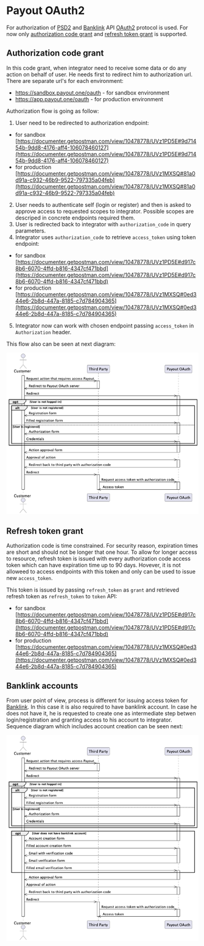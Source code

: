 # Payout OAuth2

For authorization of [PSD2](./psd2.md) and [Banklink](./banklink.md) API [OAuth2](https://oauth.net/2/) protocol is used. For now only [authorization code grant](https://www.oauth.com/oauth2-servers/server-side-apps/authorization-code/) and [refresh token grant](https://www.oauth.com/oauth2-servers/making-authenticated-requests/refreshing-an-access-token/) is supported.

## Authorization code grant

In this code grant, when integrator need to receive some data or do any action on behalf of user. He needs first to redirect him to authorization url. There are separate url's for each environment:

- https://sandbox.payout.one/oauth - for sandbox environment
- https://app.payout.one/oauth - for production environment

Authorization flow is going as follow:

1. User need to be redirected to authorization endpoint:
  * for sandbox [https://documenter.getpostman.com/view/10478778/UVz1PD5E#9d71454b-9dd8-4176-aff4-106078460127](https://documenter.getpostman.com/view/10478778/UVz1PD5E#9d71454b-9dd8-4176-aff4-106078460127)
  * for production [https://documenter.getpostman.com/view/10478778/UVz1MXSQ#81a0d91a-c932-46b9-9522-797335a04feb](https://documenter.getpostman.com/view/10478778/UVz1MXSQ#81a0d91a-c932-46b9-9522-797335a04feb)
2. User needs to authenticate self (login or register) and then is asked to approve access to requested scopes to integrator. Possible scopes are descriped in concrete endpoints required them.
3. User is redirected back to integrator with `authorization_code` in query parameters.
4. Integrator uses `authorization_code` to retrieve `access_token` using token endpoint:
  * for sandbox [https://documenter.getpostman.com/view/10478778/UVz1PD5E#d917c8b6-6070-4ffd-b816-4347cf471bbd](https://documenter.getpostman.com/view/10478778/UVz1PD5E#d917c8b6-6070-4ffd-b816-4347cf471bbd)
  * for production [https://documenter.getpostman.com/view/10478778/UVz1MXSQ#0ed344e6-2b8d-447a-8185-c7d784904365](https://documenter.getpostman.com/view/10478778/UVz1MXSQ#0ed344e6-2b8d-447a-8185-c7d784904365)
5. Integrator now can work with chosen endpoint passing `access_token` in `Authorization` header.

This flow also can be seen at next diagram:

![Authorization code flow sequence diagram](./_media/authorization_code_flow.png)



## Refresh token grant
  
Authorization code is time constrained. For security reason, expiration times are short and should not be longer that one hour. To allow for longer access to resource, refresh token is issued with every authorization code access token which can have expiration time up to 90 days. Hovever, it is not alloweed to access endpoints with this token and only can be used to issue new `access_token`.

This token is issued by passing `refresh_token` as `grant` and retrieved refresh token as `refresh_token` to `token` API:
  * for sandbox [https://documenter.getpostman.com/view/10478778/UVz1PD5E#d917c8b6-6070-4ffd-b816-4347cf471bbd](https://documenter.getpostman.com/view/10478778/UVz1PD5E#d917c8b6-6070-4ffd-b816-4347cf471bbd)
  * for production [https://documenter.getpostman.com/view/10478778/UVz1MXSQ#0ed344e6-2b8d-447a-8185-c7d784904365](https://documenter.getpostman.com/view/10478778/UVz1MXSQ#0ed344e6-2b8d-447a-8185-c7d784904365)

## Banklink accounts

From user point of view, process is different for issuing access token for [Banklink](./banklink.md). In this case it is also required to have banklink account. In case he does not have it, he is requested to create one as intermediate step betwen login/registration and granting access to his account to integrator. Sequence diagram which includes account creation can be seen next:

![Banklink authorization code flow sequence diagram](./_media/banklink_authorization_code_flow.png)
